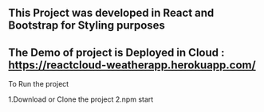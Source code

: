 This Project was developed in React and Bootstrap for Styling purposes
------------------------------------------------------------------------
The Demo of project is Deployed in Cloud : https://reactcloud-weatherapp.herokuapp.com/
------------------------------------------------------------------------
To Run the project 

1.Download or Clone the project
2.npm start

